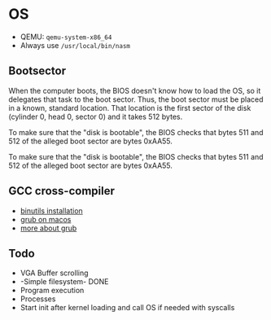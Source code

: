 # OS

* QEMU: `qemu-system-x86_64`
* Always use `/usr/local/bin/nasm`

## Bootsector

When the computer boots, the BIOS doesn't know how to load the OS, so it delegates that task to the boot sector. Thus, the boot sector must be placed in a known, standard location. That location is the first sector of the disk (cylinder 0, head 0, sector 0) and it takes 512 bytes.

To make sure that the "disk is bootable", the BIOS checks that bytes 511 and 512 of the alleged boot sector are bytes 0xAA55.

To make sure that the "disk is bootable", the BIOS checks that bytes 511 and 512 of the alleged boot sector are bytes 0xAA55.

## GCC cross-compiler

* [binutils installation](https://os.phil-opp.com/cross-compile-binutils/)
* [grub on macos](https://github.com/phil-opp/blog_os/issues/55)
* [more about grub](https://gist.github.com/alexander-akhmetov/f0a07f2264047a746907c3cfa182ae81)

## Todo

* VGA Buffer scrolling
* -Simple filesystem- DONE
* Program execution
* Processes
* Start init after kernel loading and call OS if needed with syscalls
